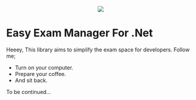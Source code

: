 <p align="center">
  <img src="https://user-images.githubusercontent.com/47147484/94364171-19bdd180-00d0-11eb-91e1-dffb5d120013.png" />
</p>

# Easy Exam Manager For .Net

Heeey, This library aims to simplify the exam space for developers.
Follow me;
  - Turn on your computer.
  - Prepare your coffee.
  - And sit back.
  
  To be continued...
